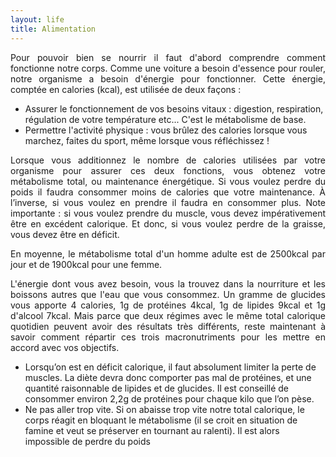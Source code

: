 ```yaml
---
layout: life
title: Alimentation
---
```


<p style="text-align: justify;">
  Pour pouvoir bien se nourrir il faut d'abord comprendre comment fonctionne notre corps. Comme une voiture a besoin d'essence pour rouler, notre organisme a besoin d'énergie pour fonctionner. Cette énergie, comptée en calories (kcal), est utilisée de deux façons :
</p>

<ul>
  <li>Assurer le fonctionnement de vos besoins vitaux : digestion, respiration, régulation de votre température etc... C'est le métabolisme de base.</li>
  <li>Permettre l'activité physique : vous brûlez des calories lorsque vous marchez, faites du sport, même lorsque vous réfléchissez !</li>
</ul>

<p style="text-align: justify;">
  Lorsque vous additionnez le nombre de calories utilisées par votre organisme pour assurer ces deux fonctions, vous obtenez votre métabolisme total, ou maintenance énergétique. Si vous voulez perdre du poids il faudra consommer moins de calories que votre maintenance. À l’inverse, si vous voulez en prendre il faudra en consommer plus. Note importante : si vous voulez prendre du muscle, vous devez impérativement être en excédent calorique. Et donc, si vous voulez perdre de la graisse, vous devez être en déficit.
</p>

<p style="text-align: justify;">
  En moyenne, le métabolisme total d'un homme adulte est de 2500kcal par jour et de 1900kcal pour une femme.
</p>

<p style="text-align: justify;">
  L'énergie dont vous avez besoin, vous la trouvez dans la nourriture et les boissons autres que l'eau que vous consommez. Un gramme de glucides vous apporte 4 calories, 1g de protéines 4kcal, 1g de lipides 9kcal et 1g d'alcool 7kcal. Mais parce que deux régimes avec le même total calorique quotidien peuvent avoir des résultats très différents, reste maintenant à savoir comment répartir ces trois macronutriments pour les mettre en accord avec vos objectifs.
</p>

<ul>
  <li>
    Lorsqu’on est en déficit calorique, il faut absolument limiter la perte de muscles. La diète devra donc comporter pas mal de protéines, et une quantité raisonnable de lipides et de glucides. Il est conseillé de consommer environ 2,2g de protéines pour chaque kilo que l’on pèse.
  </li>
  <li>
    Ne pas aller trop vite. Si on abaisse trop vite notre total calorique, le corps réagit en bloquant le métabolisme (il se croit en situation de famine et veut se préserver en tournant au ralenti). Il est alors impossible de perdre du poids
  </li>
</ul>
